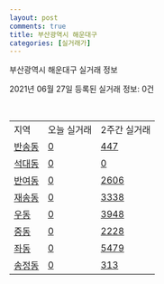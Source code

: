 ```yaml
---
layout: post
comments: true
title: 부산광역시 해운대구
categories: [실거래가]
---
```


부산광역시 해운대구 실거래 정보

2021년 06월 27일 등록된 실거래 정보: 0건

<script type="text/javascript">
  google.charts.load('current', {'packages':['corechart']});
  google.charts.setOnLoadCallback(drawChart);

  function drawChart() {
    var data = google.visualization.arrayToDataTable([['거래일', '매매', '전월세', '전매'], ['2020-06', 277, 86, 22], ['2020-07', 1327, 744, 52], ['2020-08', 869, 692, 36], ['2020-09', 1145, 634, 72], ['2020-10', 2430, 676, 21], ['2020-11', 1645, 796, 9], ['2020-12', 432, 647, 2], ['2021-01', 325, 632, 3], ['2021-02', 350, 578, 3], ['2021-03', 507, 592, 3], ['2021-04', 558, 530, 3], ['2021-05', 723, 461, 4], ['2021-06', 227, 245, 1]]);

    var options = {
      title: '최근 유형별 거래량 추이',
      legend: { position: 'bottom' }
    };

    var chart = new google.visualization.LineChart(document.getElementById('columnchart_material'));
    chart.draw(data, (options));
  }
</script>

<div id="columnchart_material" style="width: 450px; margin-left: -35px"></div>
<br>
<table class="sortable">
  <tr>
    <td>지역</td>
    <td>오늘 실거래</td>
    <td>2주간 실거래</td>
  </tr>

  
  <tr class="item">
    <td><a href="2635010100.html">반송동</a></td>
    <td><a href="2635010100.html">0</a></td>
    <td><a href="2635010100.html">447</a></td>
  </tr>
    

  <tr class="item">
    <td><a href="2635010200.html">석대동</a></td>
    <td><a href="2635010200.html">0</a></td>
    <td><a href="2635010200.html">0</a></td>
  </tr>
    

  <tr class="item">
    <td><a href="2635010300.html">반여동</a></td>
    <td><a href="2635010300.html">0</a></td>
    <td><a href="2635010300.html">2606</a></td>
  </tr>
    

  <tr class="item">
    <td><a href="2635010400.html">재송동</a></td>
    <td><a href="2635010400.html">0</a></td>
    <td><a href="2635010400.html">3338</a></td>
  </tr>
    

  <tr class="item">
    <td><a href="2635010500.html">우동</a></td>
    <td><a href="2635010500.html">0</a></td>
    <td><a href="2635010500.html">3948</a></td>
  </tr>
    

  <tr class="item">
    <td><a href="2635010600.html">중동</a></td>
    <td><a href="2635010600.html">0</a></td>
    <td><a href="2635010600.html">2228</a></td>
  </tr>
    

  <tr class="item">
    <td><a href="2635010700.html">좌동</a></td>
    <td><a href="2635010700.html">0</a></td>
    <td><a href="2635010700.html">5479</a></td>
  </tr>
    

  <tr class="item">
    <td><a href="2635010800.html">송정동</a></td>
    <td><a href="2635010800.html">0</a></td>
    <td><a href="2635010800.html">313</a></td>
  </tr>
    


</table>


    